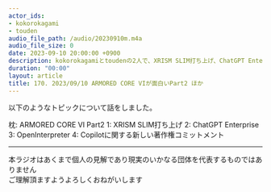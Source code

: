 ```yaml
---
actor_ids:
- kokorokagami
- touden
audio_file_path: /audio/20230910m.m4a
audio_file_size: 0
date: 2023-09-10 20:00:00 +0900
description: kokorokagamiとtoudenの2人で、XRISM SLIM打ち上げ、ChatGPT Enterprise など について話しました。
duration: "00:00"
layout: article
title: 170. 2023/09/10 ARMORED CORE VIが面白いPart2 ほか
---
```


以下のようなトピックについて話をしました。

枕: ARMORED CORE VI Part2
1: XRISM SLIM打ち上げ
2: ChatGPT Enterprise
3: OpenInterpreter
4: Copilotに関する新しい著作権コミットメント

___

本ラジオはあくまで個人の見解であり現実のいかなる団体を代表するものではありません  
ご理解頂ますようよろしくおねがいします  
